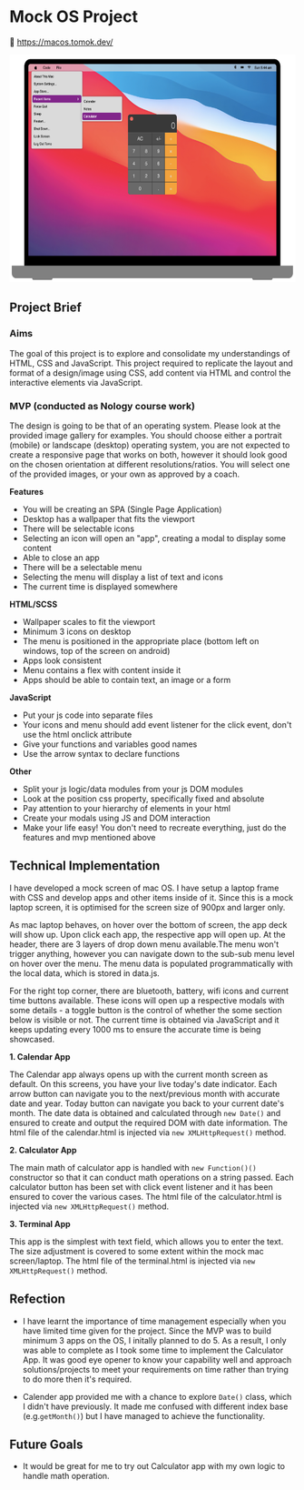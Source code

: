 # Mock OS Project

:link:  https://macos.tomok.dev/

<img src="https://github.com/tomokawaguchi/os-project/blob/main/images/fakeOS-snapshot.png" width="auto" height="400" />

## Project Brief
### Aims
The goal of this project is to explore and consolidate my understandings of HTML, CSS and JavaScript. This project required to replicate the layout and format of a design/image using CSS, add content via HTML and control the interactive elements via JavaScript.


### MVP (conducted as Nology course work)

The design is going to be that of an operating system.
Please look at the provided image gallery for examples. You should choose either a portrait (mobile) or landscape (desktop) operating system, you are not expected to create a responsive page that works on both, however it should look good on the chosen orientation at different resolutions/ratios. You will select one of the provided images, or your own as approved by a coach.

**Features**

- You will be creating an SPA (Single Page Application)
- Desktop has a wallpaper that fits the viewport
- There will be selectable icons
- Selecting an icon will open an "app", creating a modal to display some content
- Able to close an app
- There will be a selectable menu
- Selecting the menu will display a list of text and icons
- The current time is displayed somewhere

**HTML/SCSS**

- Wallpaper scales to fit the viewport
- Minimum 3 icons on desktop
- The menu is positioned in the appropriate place (bottom left on windows, top of the screen on android)
- Apps look consistent
- Menu contains a flex with content inside it
- Apps should be able to contain text, an image or a form

**JavaScript**

- Put your js code into separate files
- Your icons and menu should add event listener for the click event, don't use the html onclick attribute
- Give your functions and variables good names
- Use the arrow syntax to declare functions

**Other**

- Split your js logic/data modules from your js DOM modules
- Look at the position css property, specifically fixed and absolute
- Pay attention to your hierarchy of elements in your html
- Create your modals using JS and DOM interaction
- Make your life easy! You don't need to recreate everything, just do the features and mvp mentioned above

## Technical Implementation
I have developed a mock screen of mac OS. I have setup a laptop frame with CSS and develop apps and other items inside of it. Since this is a mock laptop screen, it is optimised for the screen size of 900px and larger only.

As mac laptop behaves, on hover over the bottom of screen, the app deck will show up. Upon click each app, the respective app will open up. At the header, there are 3 layers of drop down menu available.The menu won't trigger anything, however you can navigate down to the sub-sub menu level on hover over the menu. The menu data is populated programmatically with the local data, which is stored in data.js.

For the right top corner, there are bluetooth, battery, wifi icons and current time buttons available. These icons will open up a respective modals with some details - a toggle button is the control of whether the some section below is visible or not. The current time is obtained via JavaScript and it keeps updating every 1000 ms to ensure the accurate time is being showcased.


**1. Calendar App**

The Calendar app always opens up with the current month screen as default. On this screens, you have your live today's date indicator. Each arrow button can navigate you to the next/previous month with accurate date and year. Today button can navigate you back to your current date's month. The date data is obtained and calculated through `new Date()` and ensured to create and output the required DOM with date information. The html file of the calendar.html is injected via `new XMLHttpRequest()` method.

**2. Calculator App**

The main math of calculator app is handled with `new Function()()` constructor so that it can conduct math operations on a string passed. Each calculator button has been set with click event listener and it has been ensured to cover the various cases. The html file of the calculator.html is injected via `new XMLHttpRequest()` method.

**3. Terminal App**

This app is the simplest with text field, which allows you to enter the text. The size adjustment is covered to some extent within the mock mac screen/laptop. The html file of the terminal.html is injected via `new XMLHttpRequest()` method.



## Refection

- I have learnt the importance of time management especially when you have limited time given for the project. Since the MVP was to build minimum 3 apps on the OS, I initally planned to do 5. As a result, I only was able to complete as I took some time to implement the Calculator App. It was good eye opener to know your capability well and approach solutions/projects to meet your requirements on time rather than trying to do more then it's required.

- Calender app provided me with a chance to explore `Date()` class, which I didn't have previously. It made me confused with different index base (e.g.`getMonth()`) but I have managed to achieve the functionality. 


## Future Goals

- It would be great for me to try out Calculator app with my own logic to handle math operation. 

